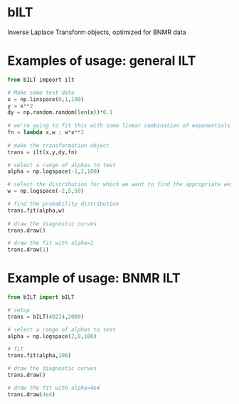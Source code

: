 # bILT
Inverse Laplace Transform objects, optimized for BNMR data

# Examples of usage: general ILT
```python
from bILT impoort ilt

# Make some test data
x = np.linspace(0,1,100)
y = x**2
dy = np.random.random(len(x))*0.1
 
# we're going to fit this with some linear combination of exponentials
fn = lambda x,w : w*x**2
  
# make the transformation object
trans = ilt(x,y,dy,fn)

# select a range of alphas to test
alpha = np.logspace(-1,2,100)

# select the distribution for which we want to find the appropriate weights
w = np.logspace(-2,5,50)

# find the probability distribution 
trans.fit(alpha,w)
  
# draw the diagnostic curves
trans.draw()

# draw the fit with alpha=1
trans.draw(1)
```

# Example of usage: BNMR ILT

```python
from bILT import bILT

# setup
trans = bILT(40214,2009)

# select a range of alphas to test
alpha = np.logspace(2,8,100)

# fit
trans.fit(alpha,100)

# draw the diagnostic curves
trans.draw()

# draw the fit with alpha=4e4
trans.draw(4e4)
```
